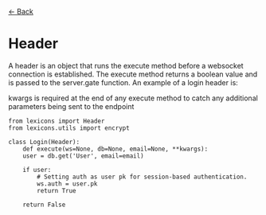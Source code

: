 [<- Back](index.md)


# Header
A header is an object that runs the execute method before a websocket connection is established.
The execute method returns a boolean value and is passed to the server.gate function. An example of a login header is:

kwargs is required at the end of any execute method to catch any additional parameters being sent to the endpoint

```
from lexicons import Header
from lexicons.utils import encrypt

class Login(Header):
    def execute(ws=None, db=None, email=None, **kwargs):
	user = db.get('User', email=email)
	
	if user:
		# Setting auth as user pk for session-based authentication.
		ws.auth = user.pk 
		return True
	
	return False
```
